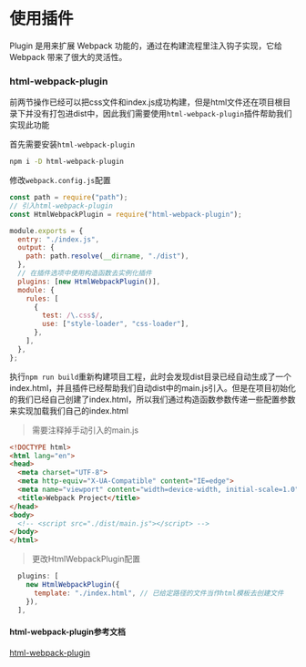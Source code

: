 # 使用插件

Plugin 是用来扩展 Webpack 功能的，通过在构建流程里注入钩子实现，它给 Webpack 带来了很大的灵活性。

### html-webpack-plugin

前两节操作已经可以把css文件和index.js成功构建，但是html文件还在项目根目录下并没有打包进dist中，因此我们需要使用`html-webpack-plugin`插件帮助我们实现此功能

首先需要安装`html-webpack-plugin`

```bash
npm i -D html-webpack-plugin
```

修改`webpack.config.js`配置

```js
const path = require("path");
// 引入html-webpack-plugin
const HtmlWebpackPlugin = require("html-webpack-plugin");

module.exports = {
  entry: "./index.js",
  output: {
    path: path.resolve(__dirname, "./dist"),
  },
  // 在插件选项中使用构造函数去实例化插件
  plugins: [new HtmlWebpackPlugin()],
  module: {
    rules: [
      {
        test: /\.css$/,
        use: ["style-loader", "css-loader"],
      },
    ],
  },
};
```

执行`npm run build`重新构建项目工程，此时会发现dist目录已经自动生成了一个index.html，并且插件已经帮助我们自动dist中的main.js引入。但是在项目初始化的我们已经自己创建了index.html，所以我们通过构造函数参数传递一些配置参数来实现加载我们自己的index.html

> 需要注释掉手动引入的main.js

```html
<!DOCTYPE html>
<html lang="en">
<head>
  <meta charset="UTF-8">
  <meta http-equiv="X-UA-Compatible" content="IE=edge">
  <meta name="viewport" content="width=device-width, initial-scale=1.0">
  <title>Webpack Project</title>
</head>
<body>
  <!-- <script src="./dist/main.js"></script> -->
</body>
</html>
```

> 更改HtmlWebpackPlugin配置

```js
  plugins: [
    new HtmlWebpackPlugin({
      template: "./index.html", // 已给定路径的文件当作html模板去创建文件
    }),
  ],
```

#### html-webpack-plugin参考文档
[html-webpack-plugin](https://www.npmjs.com/package/html-webpack-plugin)
